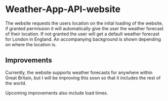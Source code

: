 # Weather-App-API-website

The website requests the users location on the inital loading of the website, if granted permission it will automatically give the user the weather forecast of their location. If not granted the user will get a default weather forecast for London in England. An accompanying background is shown depending on where the location is.

## Improvements

Currently, the website supports weather forecasts for anywhere within Great Britain, but I will be improving this soon so that it includes the rest of the world.

Upcoming improvements also include load times.
